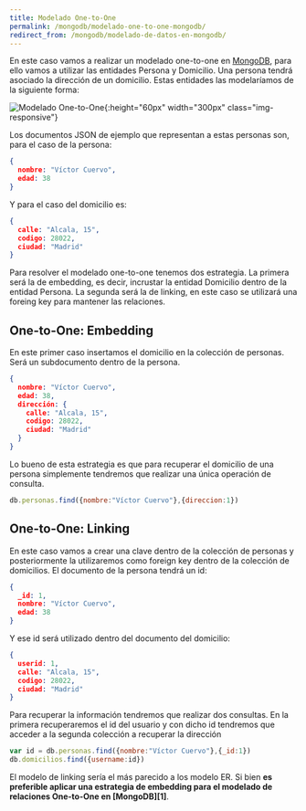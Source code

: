 ```yaml
---
title: Modelado One-to-One
permalink: /mongodb/modelado-one-to-one-mongodb/
redirect_from: /mongodb/modelado-de-datos-en-mongodb/
---
```


En este caso vamos a realizar un modelado one-to-one en [MongoDB][TutorialMongoDB], para ello vamos a utilizar las entidades Persona y Domicilio. Una persona tendrá asociado la dirección de un domicilio. Estas entidades las modelaríamos de la siguiente forma:

![Modelado One-to-One][OneToOne]{:height="60px" width="300px" class="img-responsive"}

Los documentos JSON de ejemplo que representan a estas personas son, para el caso de la persona:

~~~json
{
  nombre: "Víctor Cuervo",
  edad: 38
}
~~~

Y para el caso del domicilio es:

~~~json
{
  calle: "Alcala, 15",
  codigo: 28022,
  ciudad: "Madrid"
}
~~~

Para resolver el modelado one-to-one tenemos dos estrategia. La primera será la de embedding, es decir, incrustar la entidad Domicilio dentro de la entidad Persona. La segunda será la de linking, en este caso se utilizará una foreing key para mantener las relaciones.

## One-to-One: Embedding

En este primer caso insertamos el domicilio en la colección de personas. Será un subdocumento dentro de la persona.

~~~json
{
  nombre: "Víctor Cuervo",
  edad: 38,
  dirección: {
    calle: "Alcala, 15",
    codigo: 28022,
    ciudad: "Madrid"
  }
}
~~~

Lo bueno de esta estrategia es que para recuperar el domicilio de una persona simplemente tendremos que realizar una única operación de consulta.

~~~javascript
db.personas.find({nombre:"Víctor Cuervo"},{direccion:1})
~~~

## One-to-One: Linking

En este caso vamos a crear una clave dentro de la colección de personas y posteriormente la utilizaremos como foreign key dentro de la colección de domicilios. El documento de la persona tendrá un id:

~~~json
{
  _id: 1,
  nombre: "Víctor Cuervo",
  edad: 38
}
~~~

Y ese id será utilizado dentro del documento del domicilio:

~~~json
{
  userid: 1,
  calle: "Alcala, 15",
  codigo: 28022,
  ciudad: "Madrid"
}
~~~

Para recuperar la información tendremos que realizar dos consultas. En la primera recuperaremos el id del usuario y con dicho id tendremos que acceder a la segunda colección a recuperar la dirección

~~~javascript
var id = db.personas.find({nombre:"Víctor Cuervo"},{_id:1})
db.domicilios.find({username:id})
~~~

El modelo de linking sería el más parecido a los modelo ER. Si bien **es preferible aplicar una estrategia de embedding para el modelado de relaciones One-to-One en [MongoDB][1]**.

 [TutorialMongoDB]: {{site.baseurl}}/mongodb/
 [OneToOne]: {{site.baseurl}}/mongodb/img/one-to-one.png
